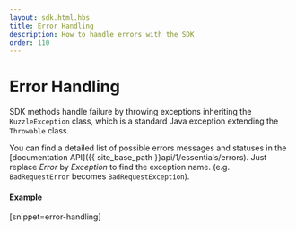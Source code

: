 ```yaml
---
layout: sdk.html.hbs
title: Error Handling
description: How to handle errors with the SDK
order: 110
---
```


# Error Handling

SDK methods handle failure by throwing exceptions inheriting the `KuzzleException` class, which is a standard Java exception extending the `Throwable` class.

You can find a detailed list of possible errors messages and statuses in the [documentation API]({{ site_base_path }}api/1/essentials/errors).
Just replace *Error* by *Exception* to find the exception name. (e.g. `BadRequestError` becomes `BadRequestException`).

#### Example
[snippet=error-handling]
